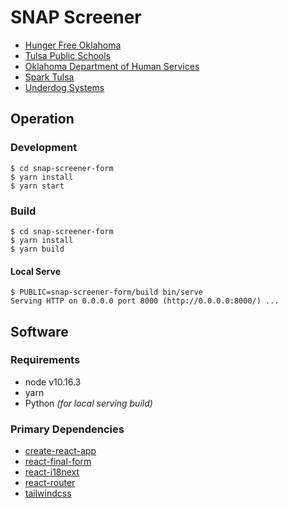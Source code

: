 # SNAP Screener

- [Hunger Free Oklahoma](https://hungerfreeok.org/)
- [Tulsa Public Schools](https://www.tulsaschools.org/)
- [Oklahoma Department of Human Services](http://www.okdhs.org/)
- [Spark Tulsa](https://www.sparktulsa.com/)
- [Underdog Systems](https://underdog.systems/)

## Operation

### Development

```console
$ cd snap-screener-form
$ yarn install
$ yarn start
```

### Build

```console
$ cd snap-screener-form
$ yarn install
$ yarn build
```

#### Local Serve

```console
$ PUBLIC=snap-screener-form/build bin/serve
Serving HTTP on 0.0.0.0 port 8000 (http://0.0.0.0:8000/) ...
```

## Software

### Requirements

- node v10.16.3
- yarn
- Python *(for local serving build)*

### Primary Dependencies

- [create-react-app](https://create-react-app.dev/)
- [react-final-form](https://final-form.org/react)
- [react-i18next](https://react.i18next.com/)
- [react-router](https://reacttraining.com/react-router/)
- [tailwindcss](https://tailwindcss.com/)
